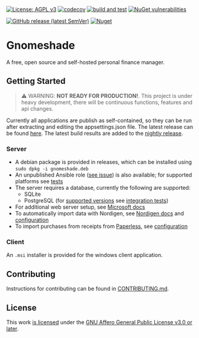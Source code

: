 [![License: AGPL v3](https://img.shields.io/badge/License-AGPL%20v3-blue.svg)](https://www.gnu.org/licenses/agpl-3.0)
[![codecov](https://codecov.io/gh/VMelnalksnis/Gnomeshade/branch/master/graph/badge.svg?token=5GWIPI74DO)](https://codecov.io/gh/VMelnalksnis/Gnomeshade)
[![build and test](https://github.com/VMelnalksnis/Gnomeshade/actions/workflows/build-and-test.yml/badge.svg)](https://github.com/VMelnalksnis/Gnomeshade/actions/workflows/build-and-test.yml)
[![NuGet vulnerabilities](https://github.com/VMelnalksnis/Gnomeshade/actions/workflows/nuget-vulnerabilities.yml/badge.svg)](https://github.com/VMelnalksnis/Gnomeshade/actions/workflows/nuget-vulnerabilities.yml)

[![GitHub release (latest SemVer)](https://img.shields.io/github/v/release/VMelnalksnis/Gnomeshade)](https://github.com/VMelnalksnis/Gnomeshade/releases/latest)
[![Nuget](https://img.shields.io/nuget/v/Gnomeshade.WebApi.Client?label=WebApi.Client)](https://www.nuget.org/packages/Gnomeshade.WebApi.Client/)

# Gnomeshade

A free, open source and self-hosted personal finance manager.

## Getting Started

> ⚠️ WARNING: **NOT READY FOR PRODUCTION!**. This project is under heavy development, there will be continuous functions, features and api changes.

Currently all applications are publish as self-contained, so they can be run after extracting and editing the
appsettings.json file.
The latest release can be found [here](https://github.com/VMelnalksnis/Gnomeshade/releases/latest).
The latest build results are added to
the [nightly release](https://github.com/VMelnalksnis/Gnomeshade/releases/tag/nightly).

### Server

* A debian package is provided in releases, which can be installed using `sudo dpkg -i gnomeshade.deb`
* An unpublished Ansible role ([see issue](https://github.com/VMelnalksnis/Gnomeshade/issues/523)) is also available; for supported platforms see [tests](.github/workflows/build-and-test.yml)
* The server requires a database, currently the following are supported:
	* SQLite
	* PostgreSQL (for [supported versions](https://www.postgresql.org/support/versioning/) see [integration tests](tests/Gnomeshade.WebApi.Tests.Integration.PostgreSQL/WebserverSetup.cs))
* For additional web server setup,
  see [Microsoft docs](https://docs.microsoft.com/en-us/aspnet/core/fundamentals/servers/kestrel?view=aspnetcore-6.0)
* To automatically import data with Nordigen,
  see [Nordigen docs](https://nordigen.com/en/account_information_documenation/integration/quickstart_guide/)
  and [configuration](https://github.com/VMelnalksnis/NordigenDotNet#usage)
* To import purchases from receipts from [Paperless](https://github.com/paperless-ngx/paperless-ngx),
  see [configuration](https://github.com/VMelnalksnis/PaperlessDotNet#usage)
	

### Client

An `.msi` installer is provided for the windows client application. 

## Contributing

Instructions for contributing can be found in [CONTRIBUTING.md](CONTRIBUTING.md).

## License

This work [is licensed](LICENSE.txt) under the
[GNU Affero General Public License v3.0 or later](https://www.gnu.org/licenses/agpl-3.0.html).
